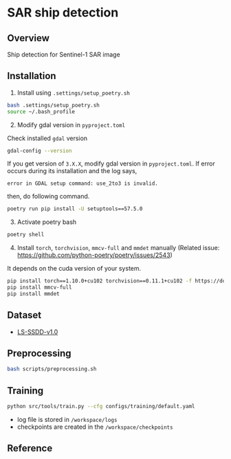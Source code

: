 # SAR ship detection

## Overview

Ship detection for Sentinel-1 SAR image


## Installation

1. Install using `.settings/setup_poetry.sh`
```bash
bash .settings/setup_poetry.sh
source ~/.bash_profile
```

2. Modify gdal version in `pyproject.toml`

Check installed `gdal` version

```bash
gdal-config --version
```

If you get version of `3.X.X`, modify gdal version in `pyproject.toml`.
If error occurs during its installation and the log says,
```
error in GDAL setup command: use_2to3 is invalid.
```

then, do following command.
```bash
poetry run pip install -U setuptools==57.5.0
```


3. Activate poetry bash
```bash
poetry shell
```

4. Install `torch`, `torchvision`, `mmcv-full` and `mmdet` manually
(Related issue: https://github.com/python-poetry/poetry/issues/2543)

It depends on the cuda version of your system.
```bash
pip install torch==1.10.0+cu102 torchvision==0.11.1+cu102 -f https://download.pytorch.org/whl/cu102/torch_stable.html
pip install mmcv-full
pip install mmdet
```

## Dataset
- [LS-SSDD-v1.0](https://github.com/TianwenZhang0825/LS-SSDD-v1.0-OPEN)


## Preprocessing
```bash
bash scripts/preprocessing.sh
```

## Training

```bash
python src/tools/train.py --cfg configs/training/default.yaml
```

- log file is stored in `/workspace/logs`
- checkpoints are created in the `/workspace/checkpoints`

## Reference
